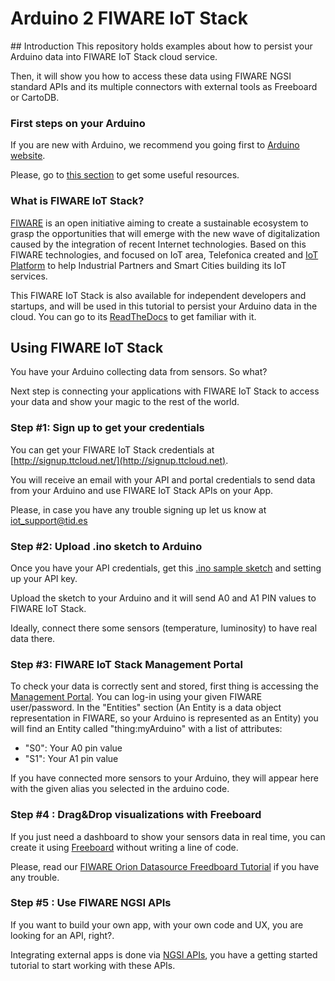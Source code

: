 # Arduino 2 FIWARE IoT Stack

## Introduction
This repository holds examples about how to persist your Arduino data into FIWARE IoT Stack cloud service.

Then, it will show you how to access these data using FIWARE NGSI standard APIs and its multiple connectors with external tools as Freeboard or CartoDB.

### First steps on your Arduino
If you are new with Arduino, we recommend you going first to [Arduino website](https://www.arduino.cc). 

Please, go to [this section](/arduino) to get some useful resources.

### What is FIWARE IoT Stack?
[FIWARE](https://www.fiware.org/) is an open initiative aiming to create a sustainable ecosystem to grasp the opportunities that will emerge with the new wave of digitalization caused by the integration of recent Internet technologies. Based on this FIWARE technologies, and focused on IoT area, Telefonica created and [IoT Platform](http://iot.tid.es) to help Industrial Partners and Smart Cities building its IoT services. 

This FIWARE IoT Stack is also available for independent developers and startups, and will be used in this tutorial to persist your Arduino data in the cloud. You can go to its [ReadTheDocs](http://fiware-iot-stack.readthedocs.org/en/latest/index.html) to get familiar with it. 

## Using FIWARE IoT Stack
You have your Arduino collecting data from sensors. So what?

Next step is connecting your applications with FIWARE IoT Stack to access your data and show your magic to the rest of the world.

### Step #1: Sign up to get your credentials
You can get your FIWARE IoT Stack credentials at [http://signup.ttcloud.net/](http://signup.ttcloud.net).

You will receive an email with your API and portal credentials to send data from your Arduino and use FIWARE IoT Stack APIs on your App.

Please, in case you have any trouble signing up let us know at [iot_support@tid.es](mailto:iot_support@tid.es)

### Step #2: Upload .ino sketch to Arduino
Once you have your API credentials, get this [.ino sample sketch](/arduino) and setting up your API key.

Upload the sketch to your Arduino and it will send A0 and A1 PIN values to FIWARE IoT Stack.

Ideally, connect there some sensors (temperature, luminosity) to have real data there.

### Step #3: FIWARE IoT Stack Management Portal
To check your data is correctly sent and stored, first thing is accessing the [Management Portal](http://ttcloud.net:8808/test). You can log-in using your given FIWARE user/password. In the "Entities" section (An Entity is a data object representation in FIWARE, so your Arduino is represented as an Entity) you will find an Entity called "thing:myArduino" with a list of attributes:
* "S0": Your A0 pin value
* "S1": Your A1 pin value

If you have connected more sensors to your Arduino, they will appear here with the given alias you selected in the arduino code.

### Step #4 : Drag&Drop visualizations with Freeboard
If you just need a dashboard to show your sensors data in real time, you can create it using [Freeboard](https://freeboard.io) without writing a line of code. 

Please, read our 
[FIWARE Orion Datasource Freedboard Tutorial](http://fiware-iot-stack.readthedocs.org/en/latest/quickguide/index.html#step-4-show-in-a-dashboard) if you have any trouble.

### Step #5 : Use FIWARE NGSI APIs
If you want to build your own app, with your own code and UX, you are looking for an API, right?. 

Integrating external apps is done via [NGSI APIs](https://fiware-orion.readthedocs.org/en/develop/), 
you have a getting started tutorial to start working with these APIs.
